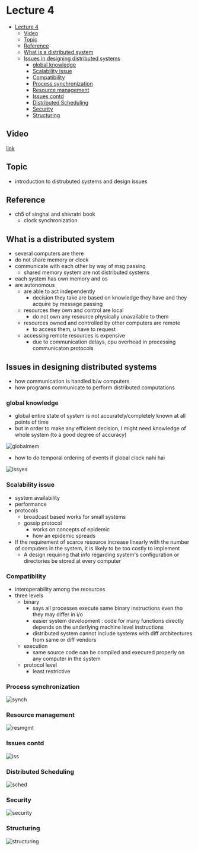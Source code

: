 # Lecture 4

- [Lecture 4](#lecture-4)
  - [Video](#video)
  - [Topic](#topic)
  - [Reference](#reference)
  - [What is a distributed system](#what-is-a-distributed-system)
  - [Issues in designing distributed systems](#issues-in-designing-distributed-systems)
    - [global knowledge](#global-knowledge)
    - [Scalability issue](#scalability-issue)
    - [Compatibility](#compatibility)
    - [Process synchronization](#process-synchronization)
    - [Resource management](#resource-management)
    - [Issues contd](#issues-contd)
    - [Distributed Scheduling](#distributed-scheduling)
    - [Security](#security)
    - [Structuring](#structuring)

## Video

[link](https://web.microsoftstream.com/video/905bfa6d-b5ef-4de4-9df1-6e749a734f8f)

## Topic

- introduction to distrubuted systems and design issues

## Reference

- ch5 of singhal and shivratri book
  - clock synchronization

## What is a distributed system

- several computers are there
- do not share memory or clock
- communicate with each other by way of msg passing
  - shared memory system are not distributed systems
- each system has own memory and os
- are autonomous
  - are able to act independently
    - decision they take are based on knowledge they have and they acquire by message passing
  - resources they own and control are local
    - do not own any resource physically unavailable to them
  - resources owned and controlled by other computers are remote
    - to access them, u have to request
  - accessing remote resources is expensive
    - due to communication delays, cpu overhead in processing communicaton protocols

## Issues in designing distributed systems

- how communication is handled b/w computers
- how programs communicate to perform distributed computations

### global knowledge

- global entire state of system is not accurately/completely known at all points of time
- but in order to make any efficient decision, I might need knowledge of whole system (to a good degree of accuracy)

![globalmem](globalmem.png)

- how to do temporal ordering of events if global clock nahi hai

![issyes](issuescontd.png)

### Scalability issue

- system availability
- performance
- protocols
  - broadcast based works for small systems
  - gossip protocol
    - works on concepts of epidemic
    - how an epidemic spreads
- If the requirement of scarce resource increase linearly with the number of computers in the system, it is likely to be too costly to implement
  - A design requiring that info regarding system's configuration or directories be stored at every computer

### Compatibility

- interoperability among the reosurces
- three levels
  - binary
    - says all processes execute same binary instructions even tho they may differ in i/o
    - easier system development : code for many functions directly depends on the underlying machine level instructions
    - distributed system cannot include systems with diff architectures from same or diff vendors
  - execution
    - same source code can be compiled and execured properly on any computer in the system
  - protocol level
    - least restrictive

### Process synchronization

![synch](synch.png)

### Resource management

![resmgmt](resmgmt.png)

### Issues contd

![iss](issues2.png)

### Distributed Scheduling

![sched](sched.png)

### Security

![security](security.png)

### Structuring

![structuring](structure.png)
